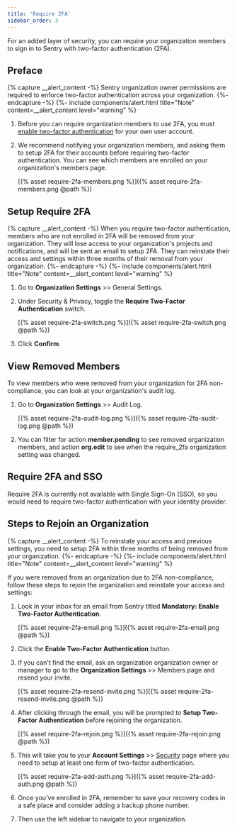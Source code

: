 ```yaml
---
title: 'Require 2FA'
sidebar_order: 3
---
```


For an added layer of security, you can require your organization members to sign in to Sentry with two-factor authentication (2FA).

## Preface

{% capture __alert_content -%}
Sentry organization owner permissions are required to enforce two-factor authentication across your organization.
{%- endcapture -%}
{%- include components/alert.html
  title="Note"
  content=__alert_content
  level="warning"
%}

1. Before you can require organization members to use 2FA, you must [enable two-factor authentication](https://sentry.io/settings/account/security/) for your own user account.
1. We recommend notifying your organization members, and asking them to setup 2FA for their accounts before requiring two-factor authentication. You can see which members are enrolled on your organization's members page.

    [{% asset require-2fa-members.png %}]({% asset require-2fa-members.png @path %})
    
## Setup Require 2FA

{% capture __alert_content -%}
When you require two-factor authentication, members who are not enrolled in 2FA will be removed from your organization. They will lose access to your organization's projects and notifications, and will be sent an email to setup 2FA. They can reinstate their access and settings within three months of their removal from your organization.
{%- endcapture -%}
{%- include components/alert.html
  title="Note"
  content=__alert_content
  level="warning"
%}

1. Go to **Organization Settings** >> General Settings.
1. Under Security & Privacy, toggle the **Require Two-Factor Authentication** switch.
        
    [{% asset require-2fa-switch.png %}]({% asset require-2fa-switch.png @path %})
        
1. Click **Confirm**.

## View Removed Members

To view members who were removed from your organization for 2FA non-compliance, you can look at your organization's audit log.

1. Go to **Organization Settings** >> Audit Log.

    [{% asset require-2fa-audit-log.png %}]({% asset require-2fa-audit-log.png @path %})

1. You can filter for action **member.pending** to see removed organization members, and action **org.edit** to see when the require_2fa organization setting was changed.

## Require 2FA and SSO

Require 2FA is currently not available with Single Sign-On (SSO), so you would need to require two-factor authentication with your identity provider.

## Steps to Rejoin an Organization

{% capture __alert_content -%}
To reinstate your access and previous settings, you need to setup 2FA within three months of being removed from your organization.
{%- endcapture -%}
{%- include components/alert.html
  title="Note"
  content=__alert_content
  level="warning"
%}

If you were removed from an organization due to 2FA non-compliance, follow these steps to rejoin the organization and reinstate your access and settings:

1. Look in your inbox for an email from Sentry titled **Mandatory: Enable Two-Factor Authentication**.

    [{% asset require-2fa-email.png %}]({% asset require-2fa-email.png @path %})

1. Click the **Enable Two-Factor Authentication** button. 
1. If you can't find the email, ask an organization organization owner or manager to go to the **Organization Settings** >> Members page and resend your invite.

    [{% asset require-2fa-resend-invite.png %}]({% asset require-2fa-resend-invite.png @path %})
    
1. After clicking through the email, you will be prompted to **Setup Two-Factor Authentication** before rejoining the organization.

    [{% asset require-2fa-rejoin.png %}]({% asset require-2fa-rejoin.png @path %})
    
1. This will take you to your **Account Settings** >> [Security](https://sentry.io/settings/account/security/) page where you need to setup at least one form of two-factor authentication.

    [{% asset require-2fa-add-auth.png %}]({% asset require-2fa-add-auth.png @path %})
    
1. Once you've enrolled in 2FA, remember to save your recovery codes in a safe place and consider adding a backup phone number.
1. Then use the left sidebar to navigate to your organization.
